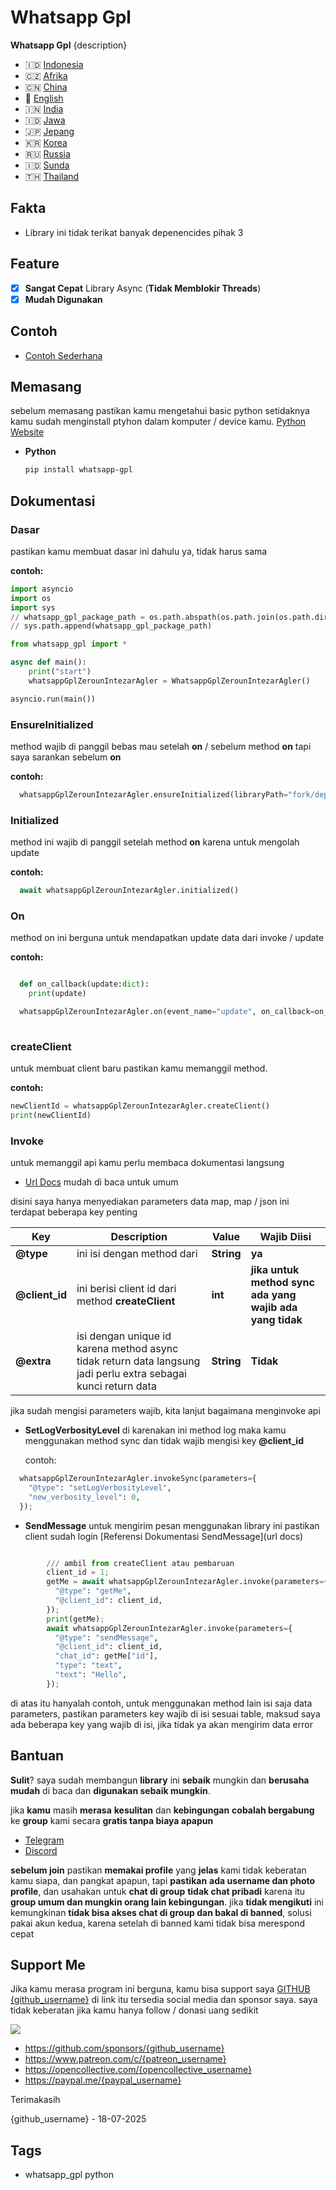 # Whatsapp Gpl

**Whatsapp Gpl** {description}

- 🇮🇩 [Indonesia](https://github.com/{github_username}/whatsapp_gpl/blob/main/README.md)
- 🇨🇿 [Afrika](https://github.com/{github_username}/whatsapp_gpl/blob/main/README_AFRIKA.md)
- 🇨🇳 [China](https://github.com/{github_username}/whatsapp_gpl/blob/main/README_CHINA.md)
- 🏴󠁧󠁢󠁥󠁮󠁧󠁿 [English](https://github.com/{github_username}/whatsapp_gpl/blob/main/README_ENGLISH.md)
- 🇮🇳 [India](https://github.com/{github_username}/whatsapp_gpl/blob/main/README_INDIA.md)
- 🇮🇩 [Jawa](https://github.com/{github_username}/whatsapp_gpl/blob/main/README_JAWA.md)
- 🇯🇵 [Jepang](https://github.com/{github_username}/whatsapp_gpl/blob/main/README_JEPANG.md)
- 🇰🇷 [Korea](https://github.com/{github_username}/whatsapp_gpl/blob/main/README_KOREA.md)
- 🇷🇺 [Russia](https://github.com/{github_username}/whatsapp_gpl/blob/main/README_RUSSIA.md)
- 🇮🇩 [Sunda](https://github.com/{github_username}/whatsapp_gpl/blob/main/README_SUNDA.md)
- 🇹🇭 [Thailand](https://github.com/{github_username}/whatsapp_gpl/blob/main/README_THAILAND.md)

## Fakta

- Library ini tidak terikat banyak depenencides pihak 3

## Feature

- [x] **Sangat Cepat** Library Async (**Tidak Memblokir Threads**)
- [x] **Mudah Digunakan**

## Contoh

- [Contoh Sederhana](https://github.com/{github_username}/whatsapp_gpl/tree/main/quickstart)



## Memasang

sebelum memasang pastikan kamu mengetahui basic python setidaknya kamu sudah menginstall ptyhon dalam komputer / device kamu. [Python Website](https://www.python.org)

- **Python**

  ```bash
  pip install whatsapp-gpl
  ```

## Dokumentasi

### Dasar

pastikan kamu membuat dasar ini dahulu ya, tidak harus sama

**contoh:**

```python
import asyncio
import os
import sys
// whatsapp_gpl_package_path = os.path.abspath(os.path.join(os.path.dirname(__file__), '../../package/whatsapp_gpl/lib'))
// sys.path.append(whatsapp_gpl_package_path)

from whatsapp_gpl import *

async def main():
    print("start")
    whatsappGplZerounIntezarAgler = WhatsappGplZerounIntezarAgler()

asyncio.run(main())
```

### EnsureInitialized

method wajib di panggil bebas mau setelah **on** / sebelum method **on** tapi saya sarankan sebelum **on**

**contoh:**

```python
  whatsappGplZerounIntezarAgler.ensureInitialized(libraryPath="fork/dependencies/lib/libwhatsapp_gpl.so")
```

### Initialized

method ini wajib di panggil setelah method **on** karena untuk mengolah update

**contoh:**

```python
  await whatsappGplZerounIntezarAgler.initialized()
```

### On

method on ini berguna untuk mendapatkan update data dari invoke / update

**contoh:**

```python

  def on_callback(update:dict):
    print(update)

  whatsappGplZerounIntezarAgler.on(event_name="update", on_callback=on_callback)
  
```


### createClient

untuk membuat client baru pastikan kamu memanggil method.

**contoh:**

```python
newClientId = whatsappGplZerounIntezarAgler.createClient()
print(newClientId)
```


### Invoke

untuk memanggil api kamu perlu membaca dokumentasi langsung

- [Url Docs](other_url_docs) mudah di baca untuk umum 

disini saya hanya menyediakan parameters data map, map / json ini terdapat beberapa key penting


| Key            | Description                                                                                                    | Value      | Wajib Diisi                                              |
|----------------|----------------------------------------------------------------------------------------------------------------|------------|----------------------------------------------------------|
| **@type**      | ini isi dengan method dari                                                                              | **String** | **ya**                                                   |
| **@client_id** | ini berisi client id dari method **createClient**                                                              | **int**    | **jika untuk method sync ada yang wajib ada yang tidak** |
| **@extra**     | isi dengan unique id karena method async tidak return data langsung jadi perlu extra sebagai kunci return data | **String** | **Tidak**                                                |


jika sudah mengisi parameters wajib, kita lanjut bagaimana menginvoke api

- **SetLogVerbosityLevel**
  di karenakan ini method log maka kamu menggunakan method sync 
  dan tidak wajib mengisi key **@client_id**

  contoh: 


```python
  whatsappGplZerounIntezarAgler.invokeSync(parameters={
    "@type": "setLogVerbosityLevel",
    "new_verbosity_level": 0,
  });
```

- **SendMessage**
  untuk mengirim pesan menggunakan library ini pastikan client sudah login
  [Referensi Dokumentasi SendMessage](url docs)

```python

        /// ambil from createClient atau pembaruan
        client_id = 1;
        getMe = await whatsappGplZerounIntezarAgler.invoke(parameters={
          "@type": "getMe",
          "@client_id": client_id,
        });
        print(getMe);
        await whatsappGplZerounIntezarAgler.invoke(parameters={
          "@type": "sendMessage",
          "@client_id": client_id,
          "chat_id": getMe["id"],
          "type": "text",
          "text": "Hello",
        });
```

di atas itu hanyalah contoh, untuk menggunakan method lain isi saja data parameters, pastikan parameters key wajib di isi sesuai table, maksud saya ada beberapa key yang wajib di isi, jika tidak ya akan mengirim data error



## Bantuan

**Sulit**? saya sudah membangun **library** ini **sebaik** mungkin dan **berusaha mudah** di baca dan **digunakan sebaik mungkin**. 

jika **kamu** masih **merasa** **kesulitan** dan **kebingungan** **cobalah bergabung** ke **group** kami secara **gratis tanpa biaya apapun**

- [Telegram](https://t.me/DEVELOPER_GLOBAL_PUBLIC)
- [Discord](https://discord.gg/h4qanyN7)

**sebelum join** pastikan **memakai profile** yang **jelas** kami tidak keberatan kamu siapa, dan pangkat apapun, tapi **pastikan** **ada username dan photo profile**, dan usahakan untuk **chat di group** **tidak chat pribadi** karena itu **group umum dan mungkin orang lain kebingungan**. jika **tidak mengikuti** ini kemungkinan **tidak bisa akses chat di group dan bakal di banned**, solusi pakai akun kedua, karena setelah di banned kami tidak bisa merespond cepat


## Support Me

Jika kamu merasa program ini berguna, kamu bisa support saya [GITHUB {github_username}](https://github.com/{github_username}) di link itu tersedia social media dan sponsor saya. saya tidak keberatan jika kamu hanya follow / donasi uang sedikit

![]({gopay_qr_url})

- https://github.com/sponsors/{github_username}
- https://www.patreon.com/c/{patreon_username}
- https://opencollective.com/{opencollective_username}
- https://paypal.me/{paypal_username}

Terimakasih


{github_username} - 18-07-2025


## Tags

- whatsapp_gpl python

